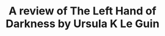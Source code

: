 ---
layout: ampstory
title: A review of The Left Hand of Darkness by Ursula K Le Guin
cover:
   title: A review of The Left Hand of Darkness by Ursula K Le Guin
   subtitle: A beautiful book, but best read in the depths of winter
   date: 08/20/2018
pages: 
 - layout: thirds
   middle: I recently finished this book...
 - layout: thirds
   middle: <h2>What a book!</h2>
   background: http://z2-ec2.images-amazon.com/images/P/B00YBA7PGW._SX_SCRMZZZZZZZ_V196021930_.jpg
 - layout: vertical
   image: https://www.lwcurrey.com/pictures/111270.jpg?v=1192371414    
 - background: https://bloximages.chicago2.vip.townnews.com/dailyuw.com/content/tncms/assets/v3/editorial/3/c2/3c22c40a-fcec-11e7-9cd0-afc065ba665a/5a61a158bec82.image.jpg   
---